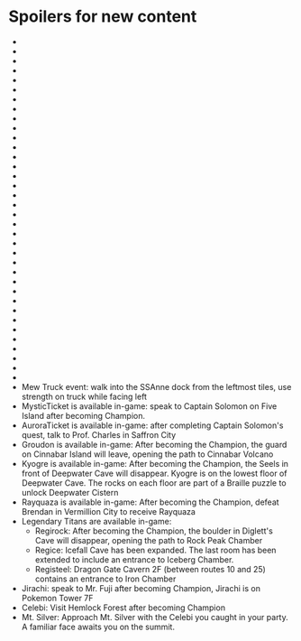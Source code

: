 # Spoilers for new content
-
-
-
-
-
-
-
-
-
-
-
-
-
-
-
-
-
-
-
-
-
-
-
-
-
-
-
-
-
-
-
-
-
-
-
- 
- Mew Truck event: walk into the SSAnne dock from the leftmost tiles, use strength on truck while facing left
- MysticTicket is available in-game: speak to Captain Solomon on Five Island after becoming Champion.
- AuroraTicket is available in-game: after completing Captain Solomon's quest, talk to Prof. Charles in Saffron City
- Groudon is available in-game: After becoming the Champion, the guard on Cinnabar Island will leave, opening the path to Cinnabar Volcano
- Kyogre is available in-game: After becoming the Champion, the Seels in front of Deepwater Cave will disappear. Kyogre is on the lowest floor of Deepwater Cave. The rocks on each floor are part of a Braille puzzle to unlock Deepwater Cistern
- Rayquaza is available in-game: After becoming the Champion, defeat Brendan in Vermillion City to receive Rayquaza
- Legendary Titans are available in-game:
    - Regirock: After becoming the Champion, the boulder in Diglett's Cave will disappear, opening the path to Rock Peak Chamber
    - Regice: Icefall Cave has been expanded. The last room has been extended to include an entrance to Iceberg Chamber.
    - Registeel: Dragon Gate Cavern 2F (between routes 10 and 25) contains an entrance to Iron Chamber
- Jirachi: speak to Mr. Fuji after becoming Champion, Jirachi is on Pokemon Tower 7F
- Celebi: Visit Hemlock Forest after becoming Champion
- Mt. Silver: Approach Mt. Silver with the Celebi you caught in your party. A familiar face awaits you on the summit.
